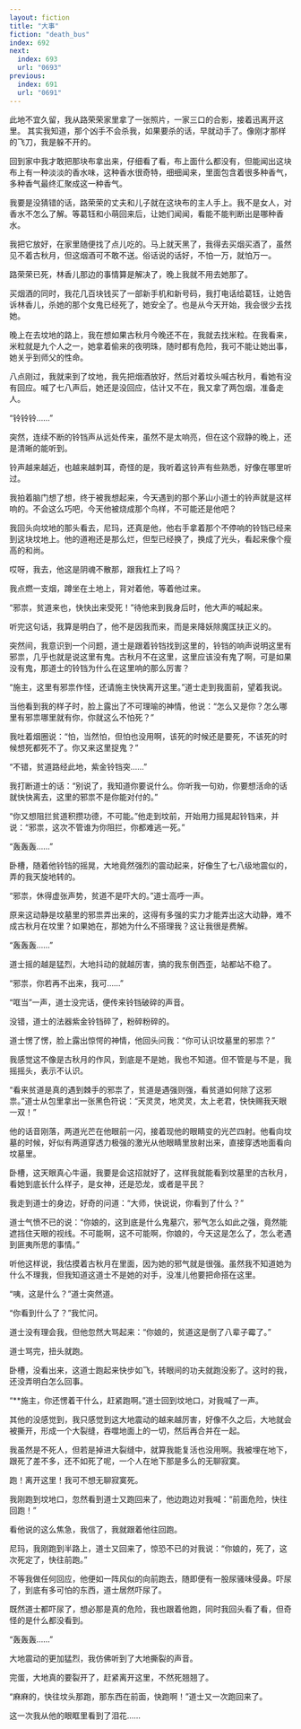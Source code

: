 ```yaml
---
layout: fiction
title: "大事"
fiction: "death_bus"
index: 692
next:
  index: 693
  url: "0693"
previous:
  index: 691
  url: "0691"
---
```

此地不宜久留，我从路荣荣家里拿了一张照片，一家三口的合影，接着迅离开这里。   其实我知道，那个凶手不会杀我，如果要杀的话，早就动手了。像刚才那样的飞刀，我是躲不开的。

回到家中我才敢把那块布拿出来，仔细看了看，布上面什么都没有，但能闻出这块布上有一种淡淡的香水味，这种香水很奇特，细细闻来，里面包含着很多种香气，多种香气最终汇聚成这一种香气。

我要是没猜错的话，路荣荣的丈夫和儿子就在这块布的主人手上。我不是女人，对香水不怎么了解。等葛钰和小萌回来后，让她们闻闻，看能不能判断出是哪种香水。

我把它放好，在家里随便找了点儿吃的。马上就天黑了，我得去买烟买酒了，虽然见不着古秋月，但这烟酒可不敢不送。俗话说的话好，不怕一万，就怕万一。

路荣荣已死，林香儿那边的事情算是解决了，晚上我就不用去她那了。

买烟酒的同时，我花几百块钱买了一部新手机和新号码，我打电话给葛钰，让她告诉林香儿，杀她的那个女鬼已经死了，她安全了。也是从今天开始，我会很少去找她。

晚上在去坟地的路上，我在想如果古秋月今晚还不在，我就去找米粒。在我看来，米粒就是九个人之一，她拿着偷来的夜明珠，随时都有危险，我可不能让她出事，她关乎到师父的性命。

八点刚过，我就来到了坟地，我先把烟酒放好，然后对着坟头喊古秋月，看她有没有回应。喊了七八声后，她还是没回应，估计又不在，我又拿了两包烟，准备走人。

“铃铃铃……”

突然，连续不断的铃铛声从远处传来，虽然不是太响亮，但在这个寂静的晚上，还是清晰的能听到。

铃声越来越近，也越来越刺耳，奇怪的是，我听着这铃声有些熟悉，好像在哪里听过。

我拍着脑门想了想，终于被我想起来，今天遇到的那个茅山小道士的铃声就是这样响的。不会这么巧吧，今天他被烧成那个鸟样，不可能还是他吧？

我回头向坟地的那头看去，尼玛，还真是他，他右手拿着那个不停响的铃铛已经来到这块坟地上。他的道袍还是那么烂，但型已经换了，换成了光头，看起来像个瘦高的和尚。

哎呀，我去，他这是阴魂不散那，跟我杠上了吗？

我点燃一支烟，蹲坐在土地上，背对着他，等着他过来。

“邪祟，贫道来也，快快出来受死！”待他来到我身后时，他大声的喊起来。

听完这句话，我算是明白了，他不是因我而来，而是来降妖除魔匡扶正义的。

突然间，我意识到一个问题，道士是跟着铃铛找到这里的，铃铛的响声说明这里有邪祟，几乎也就是说这里有鬼。古秋月不在这里，这里应该没有鬼了啊，可是如果没有鬼，那道士的铃铛为什么在这里响的那么厉害？

“施主，这里有邪祟作怪，还请施主快快离开这里。”道士走到我面前，望着我说。

当他看到我的样子时，脸上露出了不可理喻的神情，他说：“怎么又是你？怎么哪里有邪祟哪里就有你，你就这么不怕死？”

我吐着烟圈说：“怕，当然怕，但怕也没用啊，该死的时候还是要死，不该死的时候想死都死不了。你又来这里捉鬼？”

“不错，贫道路经此地，紫金铃铛突……”

我打断道士的话：“别说了，我知道你要说什么。你听我一句劝，你要想活命的话就快快离去，这里的邪祟不是你能对付的。”

“你又想阻拦贫道积攒功德，不可能。”他走到坟前，开始用力摇晃起铃铛来，并说：“邪祟，这次不管谁为你阻拦，你都难逃一死。”

“轰轰轰……”

卧槽，随着他铃铛的摇晃，大地竟然强烈的震动起来，好像生了七八级地震似的，弄的我天旋地转的。

“邪祟，休得虚张声势，贫道不是吓大的。”道士高呼一声。

原来这动静是坟墓里的邪祟弄出来的，这得有多强的实力才能弄出这大动静，难不成古秋月在坟里？如果她在，那她为什么不搭理我？这让我很是费解。

“轰轰轰……”

道士摇的越是猛烈，大地抖动的就越厉害，搞的我东倒西歪，站都站不稳了。

“邪祟，你若再不出来，我可……”

“哐当”一声，道士没完话，便传来铃铛破碎的声音。

没错，道士的法器紫金铃铛碎了，粉碎粉碎的。

道士愣了愣，脸上露出惊愕的神情，他回头问我：“你可认识坟墓里的邪祟？”

我感觉这不像是古秋月的作风，到底是不是她，我也不知道。但不管是与不是，我摇摇头，表示不认识。

“看来贫道是真的遇到棘手的邪祟了，贫道是遇强则强，看贫道如何除了这邪祟。”道士从包里拿出一张黑色符说：“天灵灵，地灵灵，太上老君，快快赐我天眼一双！”

他的话音刚落，两道光芒在他眼前一闪，接着现他的眼睛变的光芒四射。他看向坟墓的时候，好似有两道穿透力极强的激光从他眼睛里放射出来，直接穿透地面看向坟墓里。

卧槽，这天眼真心牛逼，我要是会这招就好了，这样我就能看到坟墓里的古秋月，看她到底长什么样子，是女神，还是恐龙，或者是平民？

我走到道士的身边，好奇的问道：“大师，快说说，你看到了什么？”

道士气愤不已的说：“你娘的，这到底是什么鬼墓穴，邪气怎么如此之强，竟然能遮挡住天眼的视线。不可能啊，这不可能啊，你娘的，今天这是怎么了，怎么老遇到匪夷所思的事情。”

听他这样说，我估摸着古秋月在里面，因为她的邪气就是很强。虽然我不知道她为什么不理我，但我知道这道士不是她的对手，没准儿他要把命搭在这里。

“咦，这是什么？”道士突然道。

“你看到什么了？”我忙问。

道士没有理会我，但他忽然大骂起来：“你娘的，贫道这是倒了八辈子霉了。”

道士骂完，扭头就跑。

卧槽，没看出来，这道士跑起来快步如飞，转眼间的功夫就跑没影了。这时的我，还没弄明白怎么回事。

“**施主，你还愣着干什么，赶紧跑啊。”道士回到坟地口，对我喊了一声。

其他的没感觉到，我只感觉到这大地震动的越来越厉害，好像不久之后，大地就会被撕开，形成一个大裂缝，吞噬地面上的一切，然后再合并在一起。

我虽然是不死人，但若是掉进大裂缝中，就算我能复活也没用啊。我被埋在地下，跟死了差不多，还不如死了呢，一个人在地下那是多么的无聊寂寞。

跑！离开这里！我可不想无聊寂寞死。

我刚跑到坟地口，忽然看到道士又跑回来了，他边跑边对我喊：“前面危险，快往回跑！”

看他说的这么焦急，我信了，我就跟着他往回跑。

尼玛，我刚跑到半路上，道士又回来了，惊恐不已的对我说：“你娘的，死了，这次死定了，快往前跑。”

不等我做任何回应，他便如一阵风似的向前跑去，随即便有一股尿骚味侵鼻。吓尿了，到底有多可怕的东西，道士居然吓尿了。

既然道士都吓尿了，想必那是真的危险，我也跟着他跑，同时我回头看了看，但奇怪的是什么都没看到。

“轰轰轰……”

大地震动的更加猛烈，我仿佛听到了大地撕裂的声音。

完蛋，大地真的要裂开了，赶紧离开这里，不然死翘翘了。

“麻麻的，快往坟头那跑，那东西在前面，快跑啊！”道士又一次跑回来了。

这一次我从他的眼眶里看到了泪花……